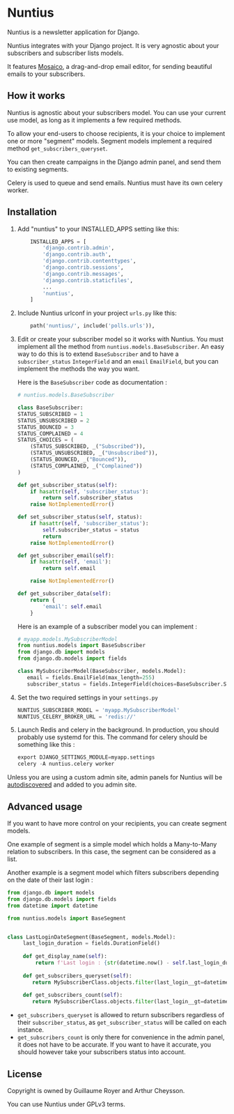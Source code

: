 # Nuntius

Nuntius is a newsletter application for Django.

Nuntius integrates with your Django project.
It is very agnostic about your subscribers and subscriber lists models.

It features [Mosaico](https://mosaico.io/), a drag-and-drop email
editor, for sending beautiful emails to your subscribers.

## How it works

Nuntius is agnostic about your subscribers model. You can use your current
use model, as long as it implements a few required methods.

To allow your end-users to choose recipients, it is your choice to implement
one or more "segment" models. Segment models implement a required method
`get_subscribers_queryset`.

You can then create campaigns in the Django admin panel, and send them to
existing segments.

Celery is used to queue and send emails. Nuntius must have its own celery worker.

## Installation

1. Add "nuntius" to your INSTALLED_APPS setting like this:
    ````python
        INSTALLED_APPS = [
            'django.contrib.admin',
            'django.contrib.auth',
            'django.contrib.contenttypes',
            'django.contrib.sessions',
            'django.contrib.messages',
            'django.contrib.staticfiles',
            ...
            'nuntius',
        ]
    ````
2. Include Nuntius urlconf in your project `urls.py` like this:
    ````python
        path('nuntius/', include('polls.urls')),
    ````
3. Edit or create your subscriber model so it works with Nuntius.
   You must implement all the method from `nuntius.models.BaseSubscriber`.
   An easy way to do this is to extend `BaseSubscriber` and to have a
   `subscriber_status` `IntegerField` and an `email` `EmailField`, but
   you can implement the methods the way you want.
   
   Here is the `BaseSubscriber` code as documentation :
   
    ````python
    # nuntius.models.BaseSubscriber

    class BaseSubscriber:
    STATUS_SUBSCRIBED = 1
    STATUS_UNSUBSCRIBED = 2
    STATUS_BOUNCED = 3
    STATUS_COMPLAINED = 4
    STATUS_CHOICES = (
        (STATUS_SUBSCRIBED, _("Subscribed")),
        (STATUS_UNSUBSCRIBED, _("Unsubscribed")),
        (STATUS_BOUNCED, _("Bounced")),
        (STATUS_COMPLAINED, _("Complained"))
    )

    def get_subscriber_status(self):
        if hasattr(self, 'subscriber_status'):
            return self.subscriber_status
        raise NotImplementedError()

    def set_subscriber_status(self, status):
        if hasattr(self, 'subscriber_status'):
            self.subscriber_status = status
            return
        raise NotImplementedError()

    def get_subscriber_email(self):
        if hasattr(self, 'email'):
            return self.email

        raise NotImplementedError()

    def get_subscriber_data(self):
        return {
            'email': self.email
        }
    ````
    
    Here is an example of a subscriber model you can implement :
    
    ````python
    # myapp.models.MySubscriberModel
    from nuntius.models import BaseSubscriber
    from django.db import models
    from django.db.models import fields
    
    class MySubscriberModel(BaseSubscriber, models.Model):
       email = fields.EmailField(max_length=255)
       subscriber_status = fields.IntegerField(choices=BaseSubscriber.STATUS_CHOICES)
 
4. Set the two required settings in your `settings.py`
    ````python
    NUNTIUS_SUBSCRIBER_MODEL = 'myapp.MySubscriberModel'
    NUNTIUS_CELERY_BROKER_URL = 'redis://'
    ````

5. Launch Redis and celery in the background. In production, you should probably use systemd for this.
    The command for celery should be something like this :
    ```python
    export DJANGO_SETTINGS_MODULE=myapp.settings
    celery -A nuntius.celery worker
    ```

Unless you are using a custom admin site, admin panels for Nuntius will be
[autodiscovered](https://docs.djangoproject.com/en/2.0/ref/contrib/admin/#discovery-of-admin-files)
and added to you admin site.

## Advanced usage

If you want to have more control on your recipients, you can create
segment models.

One example of segment is a simple model which holds a Many-to-Many relation
to subscribers. In this case, the segment can be considered as a list.

Another example is a segment model which filters subscribers depending on
the date of their last login :

```python
from django.db import models
from django.db.models import fields
from datetime import datetime

from nuntius.models import BaseSegment


class LastLoginDateSegment(BaseSegment, models.Model):
     last_login_duration = fields.DurationField()
     
     def get_display_name(self):
         return f'Last login : {str(datetime.now() - self.last_login_duration)}'
         
     def get_subscribers_queryset(self):
        return MySubscriberClass.objects.filter(last_login__gt=datetime.now() - self.last_login_duration)
        
     def get_subscribers_count(self):
        return MySubscriberClass.objects.filter(last_login__gt=datetime.now() - self.last_login_duration, subscribed=True)

```
 
* `get_subscribers_queryset` is allowed to return subscribers regardless of their
    `subscriber_status`, as `get_subscriber_status` will be called on each instance.
* `get_subscribers_count` is only there for convenience in the admin panel, it does not
    have to be accurate. If you want to have it accurate, you should however take
    your subscribers status into account.

## License

Copyright is owned by Guillaume Royer and Arthur Cheysson.

You can use Nuntius under GPLv3 terms.
